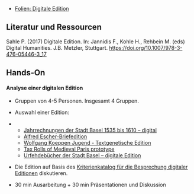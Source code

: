 * [Folien: Digitale Edition](https://docs.google.com/presentation/d/1piwA6a0NTyA3MIP-of3H-EiQZDcqgLnpxc1dCJAX32o/edit?usp=sharing)

## Literatur und Ressourcen

Sahle P. (2017) Digitale Edition. In: Jannidis F., Kohle H., Rehbein M.  (eds) Digital Humanities. J.B. Metzler, Stuttgart.  https://doi.org/10.1007/978-3-476-05446-3_17

## Hands-On

#### Analyse einer digitalen Edition 

- Gruppen von 4-5 Personen. Insgesamt 4 Gruppen.

- Auswahl einer Edition:

- - [Jahrrechnungen der Stadt Basel 1535 bis 1610 – digital](https://gams.uni-graz.at/context:srbas)
  - [Alfred Escher-Briefedition](https://www.briefedition.alfred-escher.ch/)
  - [Wolfgang Koeppen Jugend - Textgenetische Edition](http://koeppen-jugend.de/)
  - [Tax Rolls of Medieval Paris prototype](https://taxrolls.github.io/html/index.html) 
  - [Urfehdebücher der Stadt Basel – digitale Edition](https://gams.uni-graz.at/ufbas)

- Die Edition auf Basis des [Kriterienkatalog für die Besprechung digitaler Editionen](https://www.i-d-e.de/publikationen/weitereschriften/kriterien-version-1-1/) diskutieren.

- 30 min Ausarbeitung + 30 min Präsentationen und Diskussion